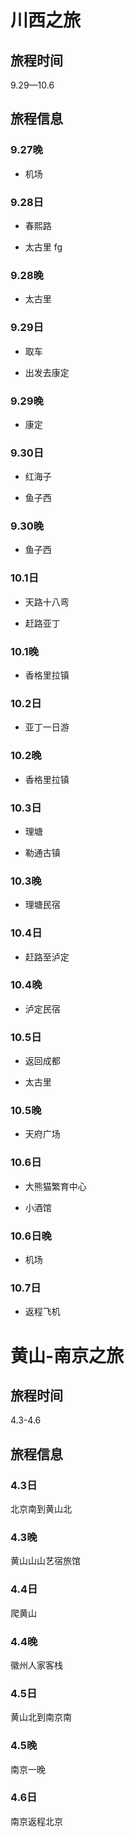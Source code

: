 # 川西之旅

## 旅程时间

9.29—10.6

## 旅程信息

### 9.27晚 

- 机场

### 9.28日

- 春熙路

- 太古里 fg


### 9.28晚 

- 太古里 


### 9.29日 

- 取车

- 出发去康定


### 9.29晚 

- 康定
    
### 9.30日

- 红海子

- 鱼子西


### 9.30晚 

- 鱼子西


### 10.1日

- 天路十八弯

- 赶路亚丁


### 10.1晚 

- 香格里拉镇

### 10.2日 

- 亚丁一日游

### 10.2晚 

- 香格里拉镇

### 10.3日

- 理塘

- 勒通古镇

### 10.3晚 

- 理塘民宿

### 10.4日

- 赶路至泸定

### 10.4晚 

- 泸定民宿


### 10.5日

- 返回成都

- 太古里

### 10.5晚 

- 天府广场

### 10.6日

- 大熊猫繁育中心

- 小酒馆

### 10.6日晚 

- 机场

### 10.7日

- 返程飞机


# 黄山-南京之旅

## 旅程时间

4.3-4.6

## 旅程信息

### 4.3日

北京南到黄山北

### 4.3晚

黄山山山艺宿旅馆


### 4.4日

爬黄山


### 4.4晚

徽州人家客栈


### 4.5日

黄山北到南京南



### 4.5晚

南京一晚


### 4.6日

南京返程北京



